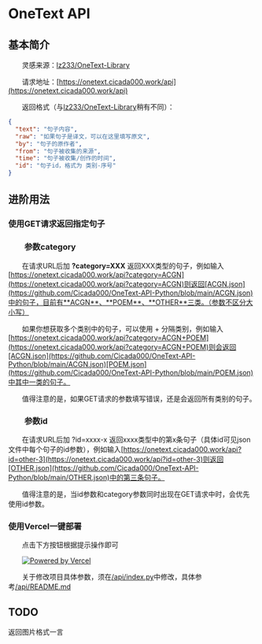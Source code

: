 # OneText API

## 基本简介

&emsp;&emsp;灵感来源：[lz233/OneText-Library](https://github.com/lz233/OneText-Library)

&emsp;&emsp;请求地址：[https://onetext.cicada000.work/api](https://onetext.cicada000.work/api)

&emsp;&emsp;返回格式（与[lz233/OneText-Library](https://github.com/lz233/OneText-Library)稍有不同）：

```json
{
  "text": "句子内容",
  "raw": "如果句子是译文，可以在这里填写原文",
  "by": "句子的原作者",
  "from": "句子被收集的来源",
  "time": "句子被收集/创作的时间",
  "id": "句子id，格式为 类别-序号"
}
```

## 进阶用法

### 使用GET请求返回指定句子

### &emsp;&emsp;**参数category**

&emsp;&emsp;在请求URL后加 **?category=XXX** 返回XXX类型的句子，例如输入[https://onetext.cicada000.work/api?category=ACGN](https://onetext.cicada000.work/api?category=ACGN)则返回[ACGN.json](https://github.com/Cicada000/OneText-API-Python/blob/main/ACGN.json)中的句子，目前有**ACGN**、**POEM**、**OTHER**三类。（参数不区分大小写）

&emsp;&emsp;如果你想获取多个类别中的句子，可以使用 + 分隔类别，例如输入[https://onetext.cicada000.work/api?category=ACGN+POEM](https://onetext.cicada000.work/api?category=ACGN+POEM)则会返回[ACGN.json](https://github.com/Cicada000/OneText-API-Python/blob/main/ACGN.json)[POEM.json](https://github.com/Cicada000/OneText-API-Python/blob/main/POEM.json)中其中一类的句子。

&emsp;&emsp;值得注意的是，如果GET请求的参数填写错误，还是会返回所有类别的句子。

### &emsp;&emsp;**参数id**

&emsp;&emsp;在请求URL后加 ?id=xxxx-x 返回xxxx类型中的第x条句子（具体id可见json文件中每个句子的id参数），例如输入[https://onetext.cicada000.work/api?id=other-3](https://onetext.cicada000.work/api?id=other-3)则返回[OTHER.json](https://github.com/Cicada000/OneText-API-Python/blob/main/OTHER.json)中的第三条句子。

&emsp;&emsp;值得注意的是，当id参数和category参数同时出现在GET请求中时，会优先使用id参数。

### 使用Vercel一键部署

&emsp;&emsp;点击下方按钮根据提示操作即可

&emsp;&emsp;[![Powered by Vercel](https://www.datocms-assets.com/31049/1618983297-powered-by-vercel.svg)](https://vercel.com/new/clone?repository-url=https://github.com/Cicada000/OneText-API-Python)

&emsp;&emsp;关于修改项目具体参数，须在[/api/index.py](https://github.com/Cicada000/OneText-API-Python/blob/main/api/index.py)中修改，具体参考[/api/README.md](https://github.com/Cicada000/OneText-API-Python/blob/main/api/README.md)

## TODO

返回图片格式一言
